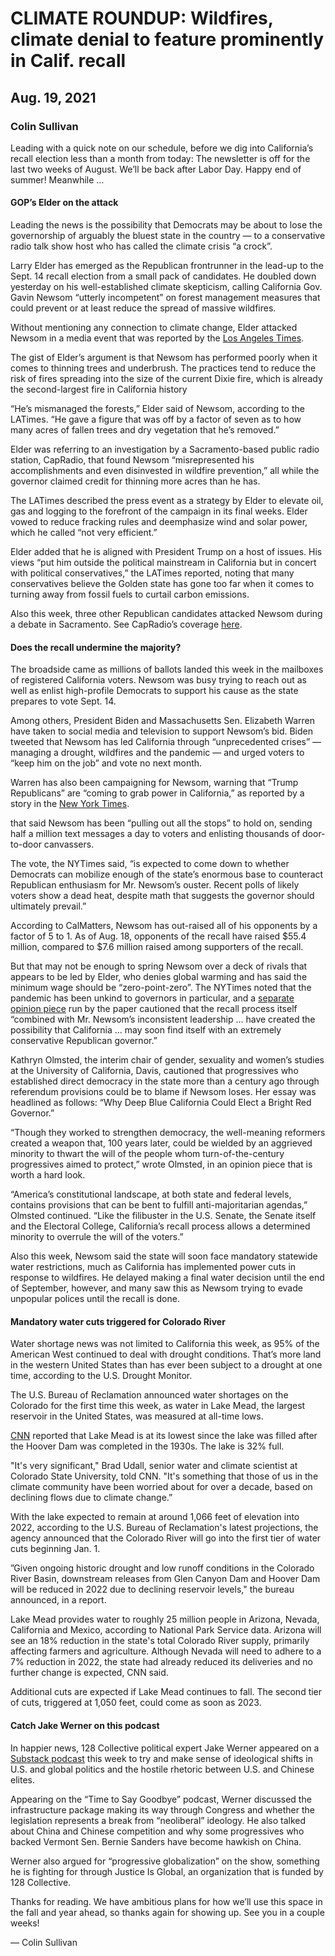 # CLIMATE ROUNDUP: Wildfires, climate denial to feature prominently in Calif. recall
## Aug. 19, 2021
### Colin Sullivan


Leading with a quick note on our schedule, before we dig into California’s recall election less than a month from today: The newsletter is off for the last two weeks of August. We’ll be back after Labor Day. Happy end of summer! Meanwhile …

#### GOP’s Elder on the attack

Leading the news is the possibility that Democrats may be about to lose the governorship of arguably the bluest state in the country — to a conservative radio talk show host who has called the climate crisis “a crock”.

Larry Elder has emerged as the Republican frontrunner in the lead-up to the Sept. 14 recall election from a small pack of candidates. He doubled down yesterday on his well-established climate skepticism, calling California Gov. Gavin Newsom “utterly incompetent” on forest management measures that could prevent or at least reduce the spread of massive wildfires.

Without mentioning any connection to climate change, Elder attacked Newsom in a media event that was reported by the <a href="https://www.latimes.com/california/story/2021-08-18/larry-elder-recall-wildfires-newsom">Los Angeles Times</a>.

The gist of Elder’s argument is that Newsom has performed poorly when it comes to thinning trees and underbrush. The practices tend to reduce the risk of fires spreading into the size of the current Dixie fire, which is already the second-largest fire in California history

“He’s mismanaged the forests,” Elder said of Newsom, according to the LATimes. “He gave a figure that was off by a factor of seven as to how many acres of fallen trees and dry vegetation that he’s removed.”

Elder was referring to an investigation by a Sacramento-based public radio station, CapRadio, that found Newsom “misrepresented his accomplishments and even disinvested in wildfire prevention,” all while the governor claimed credit for thinning more acres than he has.

The LATimes described the press event as a strategy by Elder to elevate oil, gas and logging to the forefront of the campaign in its final weeks. Elder vowed to reduce fracking rules and deemphasize wind and solar power, which he called “not very efficient.”

Elder added that he is aligned with President Trump on a host of issues. His views “put him outside the political mainstream in California but in concert with political conservatives,” the LATimes reported, noting that many conservatives believe the Golden state has gone too far when it comes to turning away from fossil fuels to curtail carbon emissions.

Also this week, three other Republican candidates attacked Newsom during a debate in Sacramento. See CapRadio’s coverage <a href="https://www.capradio.org/articles/2021/08/18/trio-of-recall-candidates-attack-newsom-in-sacramento-debate/">here</a>.

#### Does the recall undermine the majority?

The broadside came as millions of ballots landed this week in the mailboxes of registered California voters. Newsom was busy trying to reach out as well as enlist high-profile Democrats to support his cause as the state prepares to vote Sept. 14.

Among others, President Biden and Massachusetts Sen. Elizabeth Warren have taken to social media and television to support Newsom’s bid. Biden tweeted that Newsom has led California through “unprecedented crises” — managing a drought, wildfires and the pandemic — and urged voters to “keep him on the job” and vote no next month.

Warren has also been campaigning for Newsom, warning that “Trump Republicans” are “coming to grab power in California,” as reported by a story in the <a href="https://www.nytimes.com/2021/08/17/us/gavin-newsom-recall.html">New York Times</a>.

that said Newsom has been “pulling out all the stops” to hold on, sending half a million text messages a day to voters and enlisting thousands of door-to-door canvassers.

The vote, the NYTimes said, “is expected to come down to whether Democrats can mobilize enough of the state’s enormous base to counteract Republican enthusiasm for Mr. Newsom’s ouster. Recent polls of likely voters show a dead heat, despite math that suggests the governor should ultimately prevail.”

According to CalMatters, Newsom has out-raised all of his opponents by a factor of 5 to 1. As of Aug. 18, opponents of the recall have raised $55.4 million, compared to $7.6 million raised among supporters of the recall.

But that may not be enough to spring Newsom over a deck of rivals that appears to be led by Elder, who denies global warming and has said the minimum wage should be “zero-point-zero”. The NYTimes noted that the pandemic has been unkind to governors in particular, and a <a href="https://www.nytimes.com/2021/08/18/opinion/newsom-recall-california.html">separate opinion piece</a> run by the paper cautioned that the recall process itself “combined with Mr. Newsom’s inconsistent leadership … have created the possibility that California … may soon find itself with an extremely conservative Republican governor.”

Kathryn Olmsted, the interim chair of gender, sexuality and women’s studies at the University of California, Davis, cautioned that progressives who established direct democracy in the state more than a century ago through referendum provisions could be to blame if Newsom loses. Her essay was headlined as follows: “Why Deep Blue California Could Elect a Bright Red Governor.”

“Though they worked to strengthen democracy, the well-meaning reformers created a weapon that, 100 years later, could be wielded by an aggrieved minority to thwart the will of the people whom turn-of-the-century progressives aimed to protect,” wrote Olmsted, in an opinion piece that is worth a hard look.

“America’s constitutional landscape, at both state and federal levels, contains provisions that can be bent to fulfill anti-majoritarian agendas,” Olmsted continued. “Like the filibuster in the U.S. Senate, the Senate itself and the Electoral College, California’s recall process allows a determined minority to overrule the will of the voters.”

Also this week, Newsom said the state will soon face mandatory statewide water restrictions, much as California has implemented power cuts in response to wildfires. He delayed making a final water decision until the end of September, however, and many saw this as Newsom trying to evade unpopular polices until the recall is done.

#### Mandatory water cuts triggered for Colorado River

Water shortage news was not limited to California this week, as 95% of the American West continued to deal with drought conditions. That’s more land in the western United States than has ever been subject to a drought at one time, according to the U.S. Drought Monitor.

The U.S. Bureau of Reclamation announced water shortages on the Colorado for the first time this week, as water in Lake Mead, the largest reservoir in the United States, was measured at all-time lows.

<a href="https://www.cnn.com/2021/08/16/us/lake-mead-colorado-river-water-shortage/index.html">CNN</a> reported that Lake Mead is at its lowest since the lake was filled after the Hoover Dam was completed in the 1930s. The lake is 32% full.

"It's very significant," Brad Udall, senior water and climate scientist at Colorado State University, told CNN. "It's something that those of us in the climate community have been worried about for over a decade, based on declining flows due to climate change.”

With the lake expected to remain at around 1,066 feet of elevation into 2022, according to the U.S. Bureau of Reclamation's latest projections, the agency announced that the Colorado River will go into the first tier of water cuts beginning Jan. 1.

”Given ongoing historic drought and low runoff conditions in the Colorado River Basin, downstream releases from Glen Canyon Dam and Hoover Dam will be reduced in 2022 due to declining reservoir levels," the bureau announced, in a report.

Lake Mead provides water to roughly 25 million people in Arizona, Nevada, California and Mexico, according to National Park Service data. Arizona will see an 18% reduction in the state's total Colorado River supply, primarily affecting farmers and agriculture. Although Nevada will need to adhere to a 7% reduction in 2022, the state had already reduced its deliveries and no further change is expected, CNN said.

Additional cuts  are expected if Lake Mead continues to fall. The second tier of cuts, triggered at 1,050 feet, could come as soon as 2023.

#### Catch Jake Werner on this podcast

In happier news, 128 Collective political expert Jake Werner appeared on a <a href="https://goodbye.substack.com/p/neoliberalisms-end-china-jake-werner">Substack podcast</a> this week to try and make sense of ideological shifts in U.S. and global politics and the hostile rhetoric between U.S. and Chinese elites.

Appearing on the “Time to Say Goodbye” podcast, Werner discussed the infrastructure package making its way through Congress and whether the legislation represents a break from “neoliberal” ideology. He also talked about China and Chinese competition and why some progressives who backed Vermont Sen. Bernie Sanders have become hawkish on China.

Werner also argued for “progressive globalization” on the show, something he is fighting for through Justice Is Global, an organization that is funded by 128 Collective.

Thanks for reading. We have ambitious plans for how we’ll use this space in the fall and year ahead, so thanks again for showing up. See you in a couple weeks!

— Colin Sullivan
